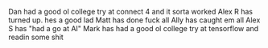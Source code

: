 Dan had a good ol college try at connect 4 and it sorta worked
Alex R has turned up. hes a good lad
Matt has done fuck all
Ally has caught em all
Alex S has "had a go at AI"
Mark has had a good ol college try at tensorflow and readin some shit

